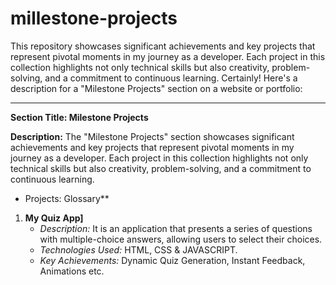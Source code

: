 # millestone-projects
This repository showcases significant achievements and key projects that represent pivotal moments in my journey as a developer. Each project in this collection highlights not only technical skills but also creativity, problem-solving, and a commitment to continuous learning.
Certainly! Here's a description for a "Milestone Projects" section on a website or portfolio:

---

**Section Title: Milestone Projects**

**Description:**
The "Milestone Projects" section showcases significant achievements and key projects that represent pivotal moments in my journey as a developer. Each project in this collection highlights not only technical skills but also creativity, problem-solving, and a commitment to continuous learning.

* Projects: Glossary**

1. **My Quiz App]**
   - *Description:* It is an application that presents a series of questions with multiple-choice answers, allowing users to select their choices.
   - *Technologies Used:* HTML, CSS & JAVASCRIPT.
   - *Key Achievements:* Dynamic Quiz Generation, Instant Feedback, Animations etc.




